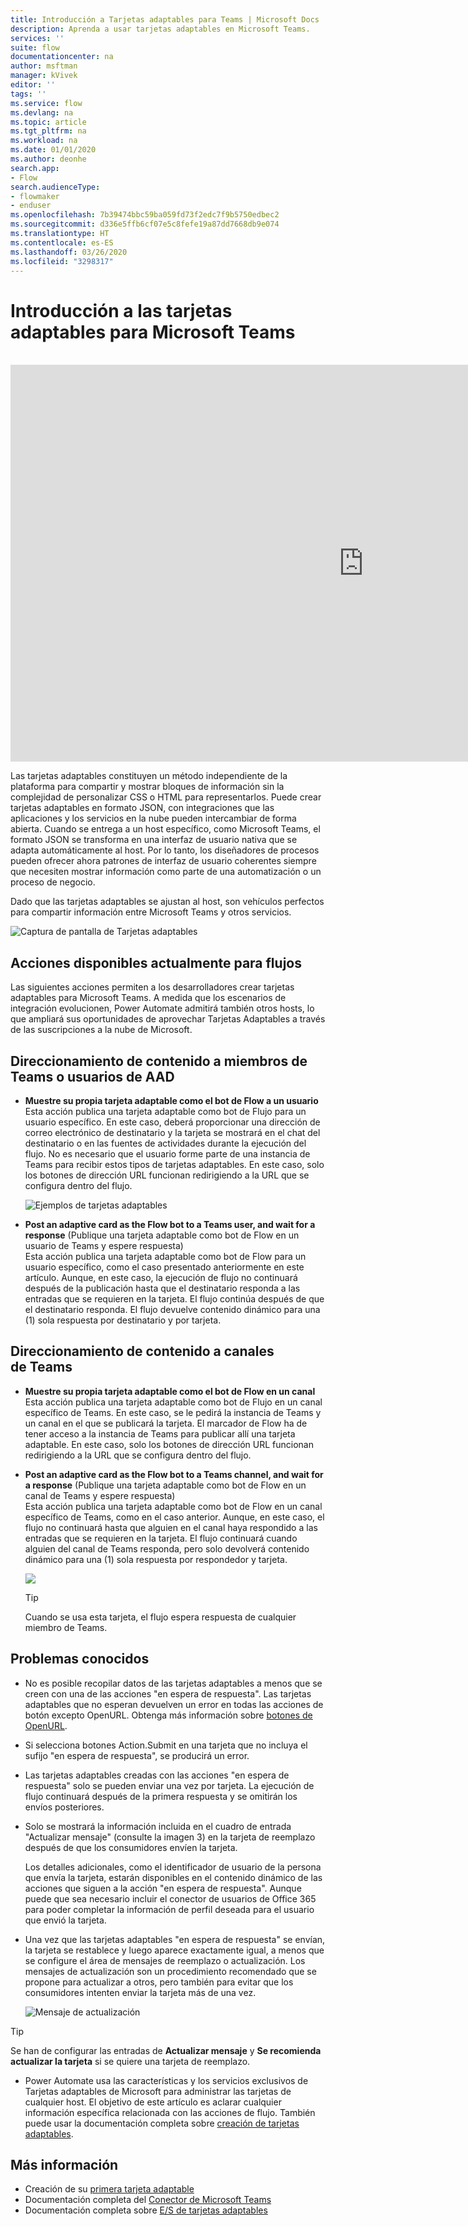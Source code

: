 ```yaml
---
title: Introducción a Tarjetas adaptables para Teams | Microsoft Docs
description: Aprenda a usar tarjetas adaptables en Microsoft Teams.
services: ''
suite: flow
documentationcenter: na
author: msftman
manager: kVivek
editor: ''
tags: ''
ms.service: flow
ms.devlang: na
ms.topic: article
ms.tgt_pltfrm: na
ms.workload: na
ms.date: 01/01/2020
ms.author: deonhe
search.app:
- Flow
search.audienceType:
- flowmaker
- enduser
ms.openlocfilehash: 7b39474bbc59ba059fd73f2edc7f9b5750edbec2
ms.sourcegitcommit: d336e5ffb6cf07e5c8fefe19a87dd7668db9e074
ms.translationtype: HT
ms.contentlocale: es-ES
ms.lasthandoff: 03/26/2020
ms.locfileid: "3298317"
---
```

# <a name="overview-of-adaptive-cards-for-microsoft-teams"></a>Introducción a las tarjetas adaptables para Microsoft Teams

<br>
<iframe width="1129" height="635" src="https://www.youtube.com/embed/FqQ3jM2qPRM" frameborder="0" allow="accelerometer; autoplay; encrypted-media; gyroscope; picture-in-picture" allowfullscreen></iframe>


Las tarjetas adaptables constituyen un método independiente de la plataforma para compartir y mostrar bloques de información sin la complejidad de personalizar CSS o HTML para representarlos. Puede crear tarjetas adaptables en formato JSON, con integraciones que las aplicaciones y los servicios en la nube pueden intercambiar de forma abierta. Cuando se entrega a un host específico, como Microsoft Teams, el formato JSON se transforma en una interfaz de usuario nativa que se adapta automáticamente al host. Por lo tanto, los diseñadores de procesos pueden ofrecer ahora patrones de interfaz de usuario coherentes siempre que necesiten mostrar información como parte de una automatización o un proceso de negocio.
 
Dado que las tarjetas adaptables se ajustan al host, son vehículos perfectos para compartir información entre Microsoft Teams y otros servicios.

  ![Captura de pantalla de Tarjetas adaptables](media/adaptive-cards/multi-adaptive-cards.png)
 
## <a name="currently-available-actions-for-flows"></a>Acciones disponibles actualmente para flujos
 
Las siguientes acciones permiten a los desarrolladores crear tarjetas adaptables para Microsoft Teams. A medida que los escenarios de integración evolucionen, Power Automate admitirá también otros hosts, lo que ampliará sus oportunidades de aprovechar Tarjetas Adaptables a través de las suscripciones a la nube de Microsoft.
 
## <a name="directing-content-to-teams-members-or-aad-users"></a>Direccionamiento de contenido a **miembros de Teams o usuarios de AAD**
 
- **Muestre su propia tarjeta adaptable como el bot de Flow a un usuario**  
  Esta acción publica una tarjeta adaptable como bot de Flujo para un usuario específico. En este caso, deberá proporcionar una dirección de correo electrónico de destinatario y la tarjeta se mostrará en el chat del destinatario o en las fuentes de actividades durante la ejecución del flujo. No es necesario que el usuario forme parte de una instancia de Teams para recibir estos tipos de tarjetas adaptables. En este caso, solo los botones de dirección URL funcionan redirigiendo a la URL que se configura dentro del flujo.

    ![Ejemplos de tarjetas adaptables](media/adaptive-cards/top.png)
 
- **Post an adaptive card as the Flow bot to a Teams user, and wait for a response** (Publique una tarjeta adaptable como bot de Flow en un usuario de Teams y espere respuesta)  
  Esta acción publica una tarjeta adaptable como bot de Flow para un usuario específico, como el caso presentado anteriormente en este artículo. Aunque, en este caso, la ejecución de flujo no continuará después de la publicación hasta que el destinatario responda a las entradas que se requieren en la tarjeta. El flujo continúa después de que el destinatario responda. El flujo devuelve contenido dinámico para una (1) sola respuesta por destinatario y por tarjeta.
 
## <a name="directing-content-to-teams-channels"></a>Direccionamiento de contenido a **canales de Teams**
 
- **Muestre su propia tarjeta adaptable como el bot de Flow en un canal**  
  Esta acción publica una tarjeta adaptable como bot de Flujo en un canal específico de Teams. En este caso, se le pedirá la instancia de Teams y un canal en el que se publicará la tarjeta. El marcador de Flow ha de tener acceso a la instancia de Teams para publicar allí una tarjeta adaptable. En este caso, solo los botones de dirección URL funcionan redirigiendo a la URL que se configura dentro del flujo.
 
- **Post an adaptive card as the Flow bot to a Teams channel, and wait for a response** (Publique una tarjeta adaptable como bot de Flow en un canal de Teams y espere respuesta)  
  Esta acción publica una tarjeta adaptable como bot de Flow en un canal específico de Teams, como en el caso anterior. Aunque, en este caso, el flujo no continuará hasta que alguien en el canal haya respondido a las entradas que se requieren en la tarjeta. El flujo continuará cuando alguien del canal de Teams responda, pero solo devolverá contenido dinámico para una (1) sola respuesta por respondedor y tarjeta.
 
     ![](media/adaptive-cards/bottom.png)

     >[!TIP]
     >Cuando se usa esta tarjeta, el flujo espera respuesta de cualquier miembro de Teams.
 
 
## <a name="known-issues"></a>Problemas conocidos
 
- No es posible recopilar datos de las tarjetas adaptables a menos que se creen con una de las acciones "en espera de respuesta". Las tarjetas adaptables que no esperan devuelven un error en todas las acciones de botón excepto OpenURL. Obtenga más información sobre [botones de OpenURL](https://adaptivecards.io/explorer/Action.OpenUrl.html). 

- Si selecciona botones Action.Submit en una tarjeta que no incluya el sufijo "en espera de respuesta", se producirá un error.
 
- Las tarjetas adaptables creadas con las acciones "en espera de respuesta" solo se pueden enviar una vez por tarjeta. La ejecución de flujo continuará después de la primera respuesta y se omitirán los envíos posteriores.
 
- Solo se mostrará la información incluida en el cuadro de entrada "Actualizar mensaje" (consulte la imagen 3) en la tarjeta de reemplazo después de que los consumidores envíen la tarjeta.

  Los detalles adicionales, como el identificador de usuario de la persona que envía la tarjeta, estarán disponibles en el contenido dinámico de las acciones que siguen a la acción "en espera de respuesta". Aunque puede que sea necesario incluir el conector de usuarios de Office 365 para poder completar la información de perfil deseada para el usuario que envió la tarjeta.
 
- Una vez que las tarjetas adaptables "en espera de respuesta" se envían, la tarjeta se restablece y luego aparece exactamente igual, a menos que se configure el área de mensajes de reemplazo o actualización. Los mensajes de actualización son un procedimiento recomendado que se propone para actualizar a otros, pero también para evitar que los consumidores intenten enviar la tarjeta más de una vez.
 
   ![Mensaje de actualización](media/adaptive-cards/update-message.png) 
 
>[!TIP]
>Se han de configurar las entradas de **Actualizar mensaje** y **Se recomienda actualizar la tarjeta** si se quiere una tarjeta de reemplazo.
 
- Power Automate usa las características y los servicios exclusivos de Tarjetas adaptables de Microsoft para administrar las tarjetas de cualquier host. El objetivo de este artículo es aclarar cualquier información específica relacionada con las acciones de flujo. También puede usar la documentación completa sobre [creación de tarjetas adaptables](https://docs.microsoft.com/adaptive-cards/).
 
## <a name="learn-more"></a>Más información 
 
- Creación de su [primera tarjeta adaptable](https://docs.microsoft.com/power-automate/create-adaptive-cards)
- Documentación completa del [Conector de Microsoft Teams](https://docs.microsoft.com/connectors/teams/)
- Documentación completa sobre [E/S de tarjetas adaptables](https://docs.microsoft.com/adaptive-cards) 

